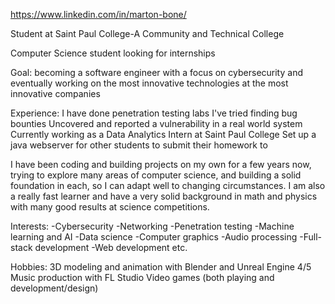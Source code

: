 https://www.linkedin.com/in/marton-bone/

Student at Saint Paul College-A Community and Technical College

Computer Science student looking for internships

Goal: becoming a software engineer with a focus on cybersecurity and eventually working on the most innovative technologies at the most innovative companies

Experience:
I have done penetration testing labs
I've tried finding bug bounties
Uncovered and reported a vulnerability in a real world  system
Currently working as a Data Analytics Intern at Saint Paul College
Set up a java webserver for other students to submit their homework to

I have been coding and building projects on my own for a few years now, trying to explore many areas of computer science, and building a solid foundation in each, so I can adapt well to changing circumstances.
I am also a really fast learner and have a very solid background in math and physics with many good results at science competitions.

Interests:
-Cybersecurity
-Networking
-Penetration testing
-Machine learning and AI
-Data science
-Computer graphics
-Audio processing
-Full-stack development
-Web development
etc.

Hobbies:
3D modeling and animation with Blender and Unreal Engine 4/5
Music production with FL Studio
Video games (both playing and development/design)
